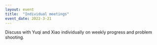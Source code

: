 ```yaml
---
layout: event
title:  "Individual meetings"
event_date: 2022-3-21
---
```


Discuss with Yuqi and Xiao individually on weekly progress and problem shooting.